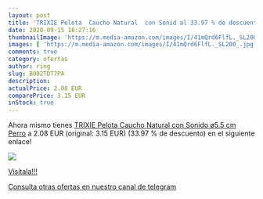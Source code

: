 ```yaml
---
layout: post
title: 'TRIXIE Pelota  Caucho Natural  con Sonid al 33.97 % de descuento'
date: 2020-09-15 18:27:16
thumbnailImage: 'https://m.media-amazon.com/images/I/41mQrd6FlfL._SL200_.jpg'
images: [ 'https://m.media-amazon.com/images/I/41mQrd6FlfL._SL200_.jpg' ]
comments: true
category: ofertas
author: ring
slug: B002TDT7PA
description:
actualPrice: 2.08 EUR
comparePrice: 3.15 EUR
inStock: true
---
```


Ahora mismo tienes [TRIXIE Pelota  Caucho Natural  con Sonido  ø5.5 cm  Perro](https://www.amazon.com/dp/B002TDT7PA/?tag=redken08-20) a 2.08 EUR (original: 3.15 EUR) (33.97 %  de descuento) en el siguiente enlace!

[![](https://m.media-amazon.com/images/I/41mQrd6FlfL._SL200_.jpg)](https://www.amazon.com/dp/B002TDT7PA/?tag=redken08-20)

[Visítala!!!](https://www.amazon.com/dp/B002TDT7PA/?tag=redken08-20)

[Consulta otras ofertas en nuestro canal de telegram](https://t.me/s/ofertas25)
